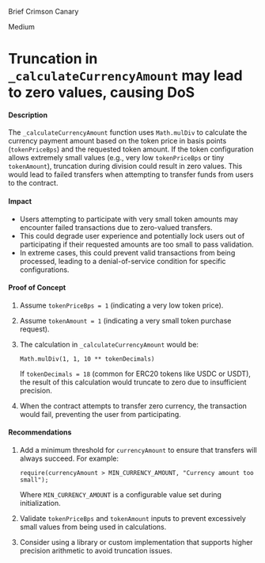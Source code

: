 Brief Crimson Canary

Medium

# Truncation in `_calculateCurrencyAmount` may lead to zero values, causing DoS

#### Description
The `_calculateCurrencyAmount` function uses `Math.mulDiv` to calculate the currency payment amount based on the token price in basis points (`tokenPriceBps`) and the requested token amount. If the token configuration allows extremely small values (e.g., very low `tokenPriceBps` or tiny `tokenAmount`), truncation during division could result in zero values. This would lead to failed transfers when attempting to transfer funds from users to the contract.

#### Impact
- Users attempting to participate with very small token amounts may encounter failed transactions due to zero-valued transfers.
- This could degrade user experience and potentially lock users out of participating if their requested amounts are too small to pass validation.
- In extreme cases, this could prevent valid transactions from being processed, leading to a denial-of-service condition for specific configurations.

#### Proof of Concept
1. Assume `tokenPriceBps = 1` (indicating a very low token price).
2. Assume `tokenAmount = 1` (indicating a very small token purchase request).
3. The calculation in `_calculateCurrencyAmount` would be:
   ```solidity
   Math.mulDiv(1, 1, 10 ** tokenDecimals)
   ```
   If `tokenDecimals = 18` (common for ERC20 tokens like USDC or USDT), the result of this calculation would truncate to zero due to insufficient precision.

4. When the contract attempts to transfer zero currency, the transaction would fail, preventing the user from participating.

#### Recommendations
1. Add a minimum threshold for `currencyAmount` to ensure that transfers will always succeed. For example:
   ```solidity
   require(currencyAmount > MIN_CURRENCY_AMOUNT, "Currency amount too small");
   ```
   Where `MIN_CURRENCY_AMOUNT` is a configurable value set during initialization.
   
2. Validate `tokenPriceBps` and `tokenAmount` inputs to prevent excessively small values from being used in calculations.

3. Consider using a library or custom implementation that supports higher precision arithmetic to avoid truncation issues.
